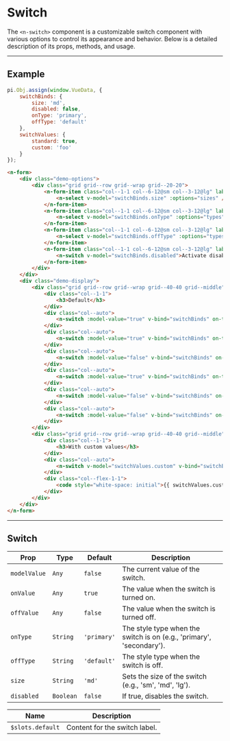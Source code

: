 # Switch

The `<n-switch>` component is a customizable switch component with various options to control its appearance and behavior. Below is a detailed description of its props, methods, and usage.

<hr>

## Example

```js [demo]
pi.Obj.assign(window.VueData, {
    switchBinds: {
        size: 'md', 
        disabled: false,
        onType: 'primary',
        offType: 'default'
    },
    switchValues: {
        standard: true,
        custom: 'foo'
    }
});
```

```html [demo]
<n-form>
    <div class="demo-options">
        <div class="grid grid--row grid--wrap grid--20-20">
            <n-form-item class="col--1-1 col--6-12@sm col--3-12@lg" label="Size">
                <n-select v-model="switchBinds.size" :options="sizes" />
            </n-form-item>
            <n-form-item class="col--1-1 col--6-12@sm col--3-12@lg" label="OnType">
                <n-select v-model="switchBinds.onType" :options="types" />
            </n-form-item>
            <n-form-item class="col--1-1 col--6-12@sm col--3-12@lg" label="OffType">
                <n-select v-model="switchBinds.offType" :options="types" />
            </n-form-item>
            <n-form-item class="col--1-1 col--6-12@sm col--3-12@lg" label="Disabled">
                <n-switch v-model="switchBinds.disabled">Activate disable state</n-switch>
            </n-form-item>
        </div>
    </div>
    <div class="demo-display">
        <div class="grid grid--row grid--wrap grid--40-40 grid--middle">
            <div class="col--1-1">
                <h3>Default</h3>
            </div>
            <div class="col--auto">
                <n-switch :model-value="true" v-bind="switchBinds" on-type="primary" off-type="default">Primary</n-switch>
            </div>
            <div class="col--auto">
                <n-switch :model-value="true" v-bind="switchBinds" on-type="secondary" off-type="default">Secondary</n-switch>
            </div>
            <div class="col--auto">
                <n-switch :model-value="false" v-bind="switchBinds" on-type="success" off-type="default">Success</n-switch>
            </div>
            <div class="col--auto">
                <n-switch :model-value="true" v-bind="switchBinds" on-type="warning" off-type="default">Warning</n-switch>
            </div>
            <div class="col--auto">
                <n-switch :model-value="false" v-bind="switchBinds" on-type="danger" off-type="default">Danger</n-switch>
            </div>
            <div class="col--auto">
                <n-switch :model-value="false" v-bind="switchBinds" on-type="info" off-type="default">Info</n-switch>
            </div>
        </div>
        <div class="grid grid--row grid--wrap grid--40-40 grid--middle">
            <div class="col--1-1">
                <h3>With custom values</h3>
            </div>
            <div class="col--auto">
                <n-switch v-model="switchValues.custom" v-bind="switchBinds" on-value="foo" off-value="bar">Switch between two strings</n-switch>
            </div>
            <div class="col--flex-1-1">
                <code style="white-space: initial">{{ switchValues.custom }}</code>
            </div>
        </div>
    </div>
</n-form>
```

<hr>

## Switch

| **Prop**     | **Type**            | **Default** | **Description**                                                                                  |
|--------------|---------------------|-------------|--------------------------------------------------------------------------------------------------|
| `modelValue` | `Any`               | `false`     | The current value of the switch.                                                                 |
| `onValue`    | `Any`               | `true`      | The value when the switch is turned on.                                                          |
| `offValue`   | `Any`               | `false`     | The value when the switch is turned off.                                                         |
| `onType`     | `String`            | `'primary'` | The style type when the switch is on (e.g., 'primary', 'secondary').                             |
| `offType`    | `String`            | `'default'` | The style type when the switch is off.                                                           |
| `size`       | `String`            | `'md'`      | Sets the size of the switch (e.g., 'sm', 'md', 'lg').                                            |
| `disabled`   | `Boolean`           | `false`     | If true, disables the switch.                                                                    |

| **Name**         | **Description**                             |
|------------------|---------------------------------------------|
| `$slots.default` | Content for the switch label.               |